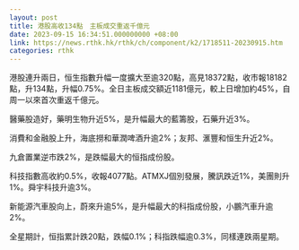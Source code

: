 ```yaml
---
layout: post
title: 港股高收134點　主板成交重返千億元
date: 2023-09-15 16:34:51.000000000 +08:00
link: https://news.rthk.hk/rthk/ch/component/k2/1718511-20230915.htm
categories: rthk
---
```


港股連升兩日，恒生指數升幅一度擴大至逾320點，高見18372點，收市報18182點，升134點，升幅0.75%。全日主板成交額近1181億元，較上日增加約45%，自周一以來首次重返千億元。

醫藥股造好，藥明生物升近5%，是升幅最大的藍籌股，石藥升近3%。

消費和金融股上升，海底撈和華潤啤酒升逾2%；友邦、滙豐和恒生升近2%。

九倉置業逆市跌2%，是跌幅最大的恒指成份股。

科技指數高收約0.5%，收報4077點。ATMXJ個別發展，騰訊跌近1%，美團則升1%。舜宇科技升逾3%。

新能源汽車股向上，蔚來升逾5%，是升幅最大的科指成份股，小鵬汽車升逾2%。

全星期計，恒指累計跌20點，跌幅0.1%；科指跌幅逾0.3%，同樣連跌兩星期。
